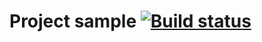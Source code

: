 # Project sample [![Build status](https://ci.appveyor.com/api/projects/status/v0an1oda1p5x3uvs/branch/main?svg=true)](https://ci.appveyor.com/project/Kashos/hw6-auto-qa60/branch/main)
